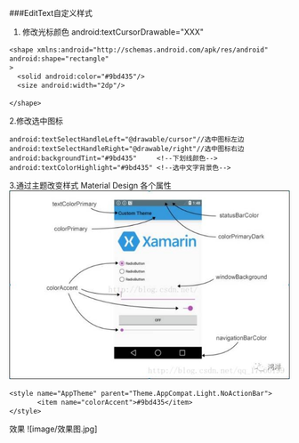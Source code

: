 ###EditText自定义样式
1. 修改光标颜色
android:textCursorDrawable="XXX"

```
<shape xmlns:android="http://schemas.android.com/apk/res/android" 
android:shape="rectangle"
>
  <solid android:color="#9bd435"/>
  <size android:width="2dp"/>

</shape>

```

2.修改选中图标
```
android:textSelectHandleLeft="@drawable/cursor"//选中图标左边
android:textSelectHandleRight="@drawable/right"//选中图标右边
android:backgroundTint="#9bd435"     <!--下划线颜色-->
android:textColorHighlight="#9bd435" <!--选中文字背景色-->

```

3.通过主题改变样式
Material Design 各个属性
![](image/Material_Desig各个属性.jpg)

```
<style name="AppTheme" parent="Theme.AppCompat.Light.NoActionBar">
       <item name="colorAccent">#9bd435</item>
</style>
```
效果
![image/效果图.jpg]
